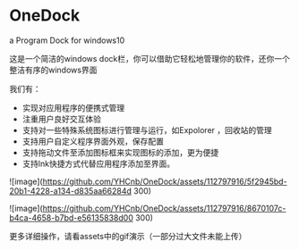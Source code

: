 # OneDock
a Program Dock for windows10

这是一个简洁的windows dock栏，你可以借助它轻松地管理你的软件，还你一个整洁有序的windows界面

我们有：
- 实现对应用程序的便携式管理
- 注重用户良好交互体验
- 支持对一些特殊系统图标进行管理与运行，如Expolorer ，回收站的管理
- 支持用户自定义程序界面外观，保存配置
- 支持拖动文件至添加图标框来实现图标的添加，更为便捷
- 支持lnk快捷方式代替应用程序添加至界面。

![image](https://github.com/YHCnb/OneDock/assets/112797916/5f2945bd-20b1-4228-a134-d835aa66284d 300)

![image](https://github.com/YHCnb/OneDock/assets/112797916/8670107c-b4ca-4658-b7bd-e56135838d00 300)

更多详细操作，请看assets中的gif演示（一部分过大文件未能上传）
